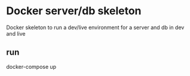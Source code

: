 # Docker server/db skeleton
Docker skeleton to run a dev/live environment for a server and db in dev and live

## run
docker-compose up
